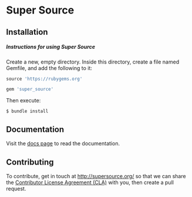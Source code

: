 # Super Source

## Installation

##### Instructions for using Super Source

Create a new, empty directory. Inside this directory, create a file named Gemfile, and add the following to it:

```ruby
source 'https://rubygems.org'

gem 'super_source'
```

Then execute:

    $ bundle install

## Documentation

Visit the [docs page](http://supersource.org/docs/overview/welcome) to read the documentation.

## Contributing

To contribute, get in touch at http://supersource.org/ so that we can share the [Contributor License Agreement (CLA)](https://en.wikipedia.org/wiki/Contributor_License_Agreement) with you, then create a pull request.
